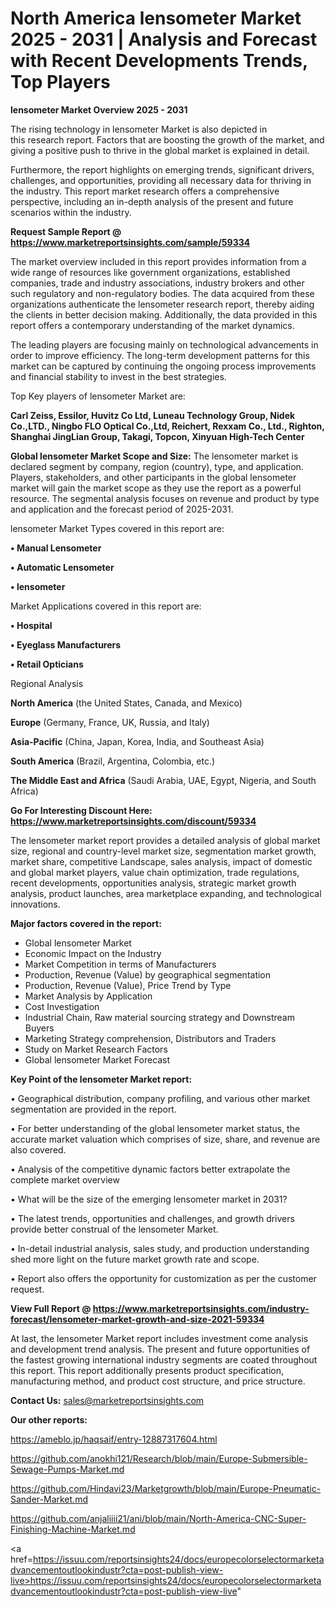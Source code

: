# North America lensometer Market 2025 - 2031 | Analysis and Forecast with Recent Developments Trends, Top Players

<Strong> lensometer Market Overview 2025 - 2031</strong>

The rising technology in lensometer Market is also depicted in this research report. Factors that are boosting the growth of the market, and giving a positive push to thrive in the global market is explained in detail.

Furthermore, the report highlights on emerging trends, significant drivers, challenges, and opportunities, providing all necessary data for thriving in the industry. This report market research offers a comprehensive perspective, including an in-depth analysis of the present and future scenarios within the industry.

<strong>Request Sample Report @ <a href=https://www.marketreportsinsights.com/sample/59334>https://www.marketreportsinsights.com/sample/59334</a></strong>

The market overview included in this report provides information from a wide range of resources like government organizations, established companies, trade and industry associations, industry brokers and other such regulatory and non-regulatory bodies. The data acquired from these organizations authenticate the lensometer research report, thereby aiding the clients in better decision making. Additionally, the data provided in this report offers a contemporary understanding of the market dynamics.

The leading players are focusing mainly on technological advancements in order to improve efficiency. The long-term development patterns for this market can be captured by continuing the ongoing process improvements and financial stability to invest in the best strategies.

Top Key players of lensometer Market are:

<strong>Carl Zeiss, Essilor, Huvitz Co Ltd, Luneau Technology Group, Nidek Co.,LTD., Ningbo FLO Optical Co.,Ltd, Reichert, Rexxam Co., Ltd., Righton, Shanghai JingLian Group, Takagi, Topcon, Xinyuan High-Tech Center</strong>

<strong><b>Global lensometer Market Scope and Size:</b></strong>
The lensometer market is declared segment by company, region (country), type, and application. Players, stakeholders, and other participants in the global lensometer market will gain the market scope as they use the report as a powerful resource. The segmental analysis focuses on revenue and product by type and application and the forecast period of 2025-2031.

lensometer Market Types covered in this report are:

<strong>• Manual Lensometer

• Automatic Lensometer

• lensometer</strong>

Market Applications covered in this report are:

<strong>• Hospital

• Eyeglass Manufacturers

• Retail Opticians</strong> 

Regional Analysis

<strong>North America</strong> (the United States, Canada, and Mexico)

<strong>Europe</strong> (Germany, France, UK, Russia, and Italy)

<strong>Asia-Pacific</strong> (China, Japan, Korea, India, and Southeast Asia)

<strong>South America</strong> (Brazil, Argentina, Colombia, etc.)

<strong>The Middle East and Africa</strong> (Saudi Arabia, UAE, Egypt, Nigeria, and South Africa)

<strong>Go For Interesting Discount Here: <a href=https://www.marketreportsinsights.com/discount/59334>https://www.marketreportsinsights.com/discount/59334</a></strong>

The lensometer market report provides a detailed analysis of global market size, regional and country-level market size, segmentation market growth, market share, competitive Landscape, sales analysis, impact of domestic and global market players, value chain optimization, trade regulations, recent developments, opportunities analysis, strategic market growth analysis, product launches, area marketplace expanding, and technological innovations.

<strong><b>Major factors covered in the report:</b></strong>
<ul>
  <li>Global lensometer Market </li>
  <li>Economic Impact on the Industry</li>
  <li>Market Competition in terms of Manufacturers</li>
  <li>Production, Revenue (Value) by geographical segmentation</li>
  <li>Production, Revenue (Value), Price Trend by Type</li>
  <li>Market Analysis by Application</li>
  <li>Cost Investigation</li>
  <li>Industrial Chain, Raw material sourcing strategy and Downstream Buyers</li>
  <li>Marketing Strategy comprehension, Distributors and Traders</li>
  <li>Study on Market Research Factors</li>
  <li>Global lensometer Market Forecast</li>
</ul>

<strong><b>Key Point of the lensometer Market report:</b></strong>

• Geographical distribution, company profiling, and various other market segmentation are provided in the report.

• For better understanding of the global lensometer market status, the accurate market valuation which comprises of size, share, and revenue are also covered.

• Analysis of the competitive dynamic factors better extrapolate the complete market overview

• What will be the size of the emerging lensometer market in 2031?

• The latest trends, opportunities and challenges, and growth drivers provide better construal of the lensometer Market.

• In-detail industrial analysis, sales study, and production understanding shed more light on the future market growth rate and scope.

• Report also offers the opportunity for customization as per the customer request.

<strong><b>View Full Report @ <a href=https://www.marketreportsinsights.com/industry-forecast/lensometer-market-growth-and-size-2021-59334>https://www.marketreportsinsights.com/industry-forecast/lensometer-market-growth-and-size-2021-59334</a></b></strong>


At last, the lensometer Market report includes investment come analysis and development trend analysis. The present and future opportunities of the fastest growing international industry segments are coated throughout this report. This report additionally presents product specification, manufacturing method, and product cost structure, and price structure.

<strong>Contact Us:</strong>
sales@marketreportsinsights.com

<strong>Our other reports:</strong>

<a href=https://ameblo.jp/haqsaif/entry-12887317604.html>https://ameblo.jp/haqsaif/entry-12887317604.html</a>

<a href=https://github.com/anokhi121/Research/blob/main/Europe-Submersible-Sewage-Pumps-Market.md>https://github.com/anokhi121/Research/blob/main/Europe-Submersible-Sewage-Pumps-Market.md</a>

<a href=https://github.com/Hindavi23/Marketgrowth/blob/main/Europe-Pneumatic-Sander-Market.md>https://github.com/Hindavi23/Marketgrowth/blob/main/Europe-Pneumatic-Sander-Market.md</a>

<a href=https://github.com/anjaliiii21/ani/blob/main/North-America-CNC-Super-Finishing-Machine-Market.md>https://github.com/anjaliiii21/ani/blob/main/North-America-CNC-Super-Finishing-Machine-Market.md</a>

<a href=https://issuu.com/reportsinsights24/docs/europecolorselectormarketadvancementoutlookindustr?cta=post-publish-view-live>https://issuu.com/reportsinsights24/docs/europecolorselectormarketadvancementoutlookindustr?cta=post-publish-view-live</a>"
